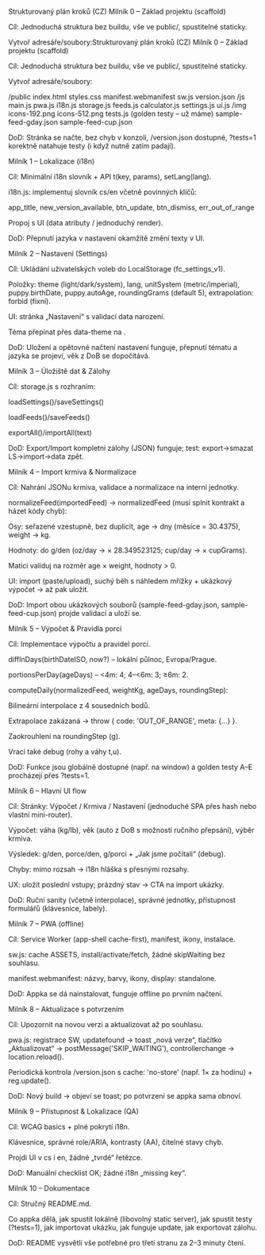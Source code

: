 Strukturovaný plán kroků (CZ)
Milník 0 – Základ projektu (scaffold)

Cíl: Jednoduchá struktura bez buildu, vše ve public/, spustitelné staticky.

Vytvoř adresáře/soubory:Strukturovaný plán kroků (CZ)
Milník 0 – Základ projektu (scaffold)

Cíl: Jednoduchá struktura bez buildu, vše ve public/, spustitelné staticky.

Vytvoř adresáře/soubory:

/public
  index.html
  styles.css
  manifest.webmanifest
  sw.js
  version.json
  /js
    main.js
    pwa.js
    i18n.js
    storage.js
    feeds.js
    calculator.js
    settings.js
    ui.js
  /img
    icons-192.png
    icons-512.png
  tests.js            (golden testy – už máme)
  sample-feed-gday.json
  sample-feed-cup.json


DoD: Stránka se načte, bez chyb v konzoli, /version.json dostupné, ?tests=1 korektně natahuje testy (i když nutně zatím padají).

Milník 1 – Lokalizace (i18n)

Cíl: Minimální i18n slovník + API t(key, params), setLang(lang).

i18n.js: implementuj slovník cs/en včetně povinných klíčů:

app_title, new_version_available, btn_update, btn_dismiss, err_out_of_range

Propoj s UI (data atributy / jednoduchý render).

DoD: Přepnutí jazyka v nastavení okamžitě změní texty v UI.

Milník 2 – Nastavení (Settings)

Cíl: Ukládání uživatelských voleb do LocalStorage (fc_settings_v1).

Položky: theme (light/dark/system), lang, unitSystem (metric/imperial), puppy.birthDate, puppy.autoAge, roundingGrams (default 5), extrapolation: forbid (fixní).

UI: stránka „Nastavení“ s validací data narození.

Téma přepínat přes data-theme na <html>.

DoD: Uložení a opětovné načtení nastavení funguje, přepnutí tématu a jazyka se projeví, věk z DoB se dopočítává.

Milník 3 – Úložiště dat & Zálohy

Cíl: storage.js s rozhraním:

loadSettings()/saveSettings()

loadFeeds()/saveFeeds()

exportAll()/importAll(text)

DoD: Export/Import kompletní zálohy (JSON) funguje; test: export→smazat LS→import→data zpět.

Milník 4 – Import krmiva & Normalizace

Cíl: Nahrání JSONu krmiva, validace a normalizace na interní jednotky.

normalizeFeed(importedFeed) -> normalizedFeed (musí splnit kontrakt a házet kódy chyb):

Osy: seřazené vzestupně, bez duplicit, age → dny (měsíce = 30.4375), weight → kg.

Hodnoty: do g/den (oz/day → × 28.349523125; cup/day → × cupGrams).

Matici validuj na rozměr age × weight, hodnoty > 0.

UI: import (paste/upload), suchý běh s náhledem mřížky + ukázkový výpočet → až pak uložit.

DoD: Import obou ukázkových souborů (sample-feed-gday.json, sample-feed-cup.json) projde validací a uloží se.

Milník 5 – Výpočet & Pravidla porcí

Cíl: Implementace výpočtu a pravidel porcí.

diffInDays(birthDateISO, now?) – lokální půlnoc, Evropa/Prague.

portionsPerDay(ageDays) – <4m: 4; 4–<6m: 3; ≥6m: 2.

computeDaily(normalizedFeed, weightKg, ageDays, roundingStep):

Bilineární interpolace z 4 sousedních bodů.

Extrapolace zakázaná → throw { code: 'OUT_OF_RANGE', meta: {…} }.

Zaokrouhlení na roundingStep (g).

Vrací také debug (rohy a váhy t,u).

DoD: Funkce jsou globálně dostupné (např. na window) a golden testy A–E procházejí přes ?tests=1.

Milník 6 – Hlavní UI flow

Cíl: Stránky: Výpočet / Krmiva / Nastavení (jednoduché SPA přes hash nebo vlastní mini-router).

Výpočet: váha (kg/lb), věk (auto z DoB s možností ručního přepsání), výběr krmiva.

Výsledek: g/den, porce/den, g/porci + „Jak jsme počítali“ (debug).

Chyby: mimo rozsah → i18n hláška s přesnými rozsahy.

UX: uložit poslední vstupy; prázdný stav → CTA na import ukázky.

DoD: Ruční sanity (včetně interpolace), správné jednotky, přístupnost formulářů (klávesnice, labely).

Milník 7 – PWA (offline)

Cíl: Service Worker (app-shell cache-first), manifest, ikony, instalace.

sw.js: cache ASSETS, install/activate/fetch, žádné skipWaiting bez souhlasu.

manifest.webmanifest: názvy, barvy, ikony, display: standalone.

DoD: Appka se dá nainstalovat, funguje offline po prvním načtení.

Milník 8 – Aktualizace s potvrzením

Cíl: Upozornit na novou verzi a aktualizovat až po souhlasu.

pwa.js: registrace SW, updatefound → toast „nová verze“, tlačítko „Aktualizovat“ → postMessage('SKIP_WAITING'), controllerchange → location.reload().

Periodická kontrola /version.json s cache: 'no-store' (např. 1× za hodinu) + reg.update().

DoD: Nový build → objeví se toast; po potvrzení se appka sama obnoví.

Milník 9 – Přístupnost & Lokalizace (QA)

Cíl: WCAG basics + plné pokrytí i18n.

Klávesnice, správné role/ARIA, kontrasty (AA), čitelné stavy chyb.

Projdi UI v cs i en, žádné „tvrdé“ řetězce.

DoD: Manuální checklist OK; žádné i18n „missing key“.

Milník 10 – Dokumentace

Cíl: Stručný README.md.

Co appka dělá, jak spustit lokálně (libovolný static server), jak spustit testy (?tests=1), jak importovat ukázku, jak funguje update, jak exportovat zálohu.

DoD: README vysvětlí vše potřebné pro třetí stranu za 2–3 minuty čtení.